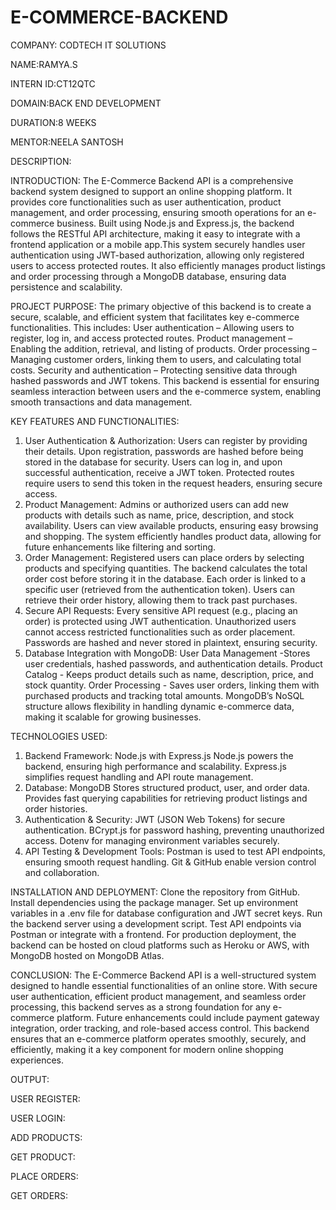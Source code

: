 # E-COMMERCE-BACKEND

COMPANY: CODTECH IT SOLUTIONS

NAME:RAMYA.S

INTERN ID:CT12QTC

DOMAIN:BACK END DEVELOPMENT

DURATION:8 WEEKS

MENTOR:NEELA SANTOSH

DESCRIPTION:

INTRODUCTION:
The E-Commerce Backend API is a comprehensive backend system designed to support an online shopping platform. It provides core functionalities such as user authentication, product management, and order processing, ensuring smooth operations for an e-commerce business. Built using Node.js and Express.js, the backend follows the RESTful API architecture, making it easy to integrate with a frontend application or a mobile app.This system securely handles user authentication using JWT-based authorization, allowing only registered users to access protected routes. It also efficiently manages product listings and order processing through a MongoDB database, ensuring data persistence and scalability.

PROJECT PURPOSE:
The primary objective of this backend is to create a secure, scalable, and efficient system that facilitates key e-commerce functionalities. 
This includes:
User authentication – Allowing users to register, log in, and access protected routes.
Product management – Enabling the addition, retrieval, and listing of products.
Order processing – Managing customer orders, linking them to users, and calculating total costs.
Security and authentication – Protecting sensitive data through hashed passwords and JWT tokens.
This backend is essential for ensuring seamless interaction between users and the e-commerce system, enabling smooth transactions and data management.

KEY FEATURES AND FUNCTIONALITIES:
1. User Authentication & Authorization:
Users can register by providing their details.
Upon registration, passwords are hashed before being stored in the database for security.
Users can log in, and upon successful authentication, receive a JWT token.
Protected routes require users to send this token in the request headers, ensuring secure access.
2. Product Management:
Admins or authorized users can add new products with details such as name, price, description, and stock availability.
Users can view available products, ensuring easy browsing and shopping.
The system efficiently handles product data, allowing for future enhancements like filtering and sorting.
3. Order Management:
Registered users can place orders by selecting products and specifying quantities.
The backend calculates the total order cost before storing it in the database.
Each order is linked to a specific user (retrieved from the authentication token).
Users can retrieve their order history, allowing them to track past purchases.
4. Secure API Requests:
Every sensitive API request (e.g., placing an order) is protected using JWT authentication.
Unauthorized users cannot access restricted functionalities such as order placement.
Passwords are hashed and never stored in plaintext, ensuring security.
5. Database Integration with MongoDB:
User Data Management -Stores user credentials, hashed passwords, and authentication details.
Product Catalog - Keeps product details such as name, description, price, and stock quantity.
Order Processing - Saves user orders, linking them with purchased products and tracking total amounts.
MongoDB’s NoSQL structure allows flexibility in handling dynamic e-commerce data, making it scalable for growing businesses.

TECHNOLOGIES USED:
1. Backend Framework: Node.js with Express.js
Node.js powers the backend, ensuring high performance and scalability.
Express.js simplifies request handling and API route management.
2. Database: MongoDB
Stores structured product, user, and order data.
Provides fast querying capabilities for retrieving product listings and order histories.
3. Authentication & Security:
JWT (JSON Web Tokens) for secure authentication.
BCrypt.js for password hashing, preventing unauthorized access.
Dotenv for managing environment variables securely.
4. API Testing & Development Tools:
Postman is used to test API endpoints, ensuring smooth request handling.
Git & GitHub enable version control and collaboration.

INSTALLATION AND DEPLOYMENT:
Clone the repository from GitHub.
Install dependencies using the package manager.
Set up environment variables in a .env file for database configuration and JWT secret keys.
Run the backend server using a development script.
Test API endpoints via Postman or integrate with a frontend.
For production deployment, the backend can be hosted on cloud platforms such as Heroku or AWS, with MongoDB hosted on MongoDB Atlas.

CONCLUSION:
The E-Commerce Backend API is a well-structured system designed to handle essential functionalities of an online store. With secure user authentication, efficient product management, and seamless order processing, this backend serves as a strong foundation for any e-commerce platform. Future enhancements could include payment gateway integration, order tracking, and role-based access control.
This backend ensures that an e-commerce platform operates smoothly, securely, and efficiently, making it a key component for modern online shopping experiences.

OUTPUT:

USER REGISTER:


USER LOGIN:



ADD PRODUCTS:



GET PRODUCT:



PLACE ORDERS:



GET ORDERS:


